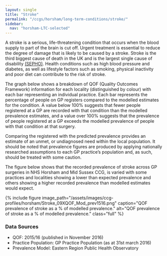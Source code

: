 ```yaml
---
layout: single
title: "Stroke"
permalink: "/ccgs/horsham/long-term-conditions/stroke/"
sidebar:
  nav: "horsham-LTC-selected"
---
```


A stroke is a serious, life-threatening condition that occurs when the blood supply to part of the brain is cut off. Urgent treatment is essential to reduce the degree of damage that is likely to be caused by a stroke. Stroke is the third biggest cause of death in the UK and is the largest single cause of disability [(SEPHO)](http://www.sepho.nhs.uk/stroke.aspx). Health conditions such as high blood pressure and diabetes, as well as lifestyle factors such as smoking, physical inactivity and poor diet can contribute to the risk of stroke.

The graph below shows a breakdown of QOF (Quality Outcomes Framework) information for each locality (distinguished by colour) with each bar representing an individual practice. Each bar represents the percentage of people on GP registers compared to the modelled estimates for the condition. A value below 100% suggests that fewer people registered at a GP are recorded with that condition than the modelled prevalence estimates, and a value over 100% suggests that the prevalence of people registered at a GP exceeds the modelled prevalence of people with that condition at that surgery.

Comparing the registered with the predicted prevalence provides an estimate of an unmet, or undiagnosed need within the local population. It should be noted that prevalence figures are produced by applying nationally researched assumptions to each GP practice’s population and, as such, should be treated with some caution.

The figure below shows that the recorded prevalence of stroke across GP surgeries in NHS Horsham and Mid Sussex CCG, is varied with some practices and localities showing a lower than expected prevalence and others showing a higher recorded prevalence than modelled estimates would expect.

{% include figure image_path="/assets/images/ccg-profiles/horsham/Stroke_09XQOF_Mod_prev1516.png" caption="QOF prevalence of stroke as a % of modelled prevalence." alt="QOF prevalence of stroke as a % of modelled prevalence." class="full" %}

### Data Sources

- QOF: 2015/16 (published in November 2016)
- Practice Population: GP Practice Population (as at 31st march 2016)
- Prevalence Model: Eastern Region Public Health Observatory